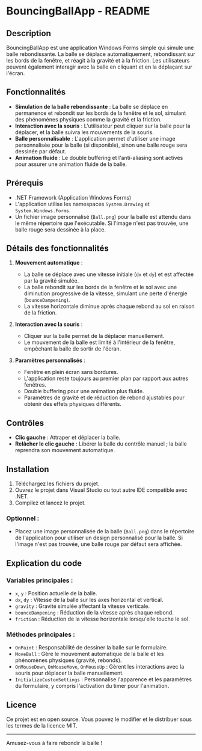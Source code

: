 # BouncingBallApp - README

## Description
BouncingBallApp est une application Windows Forms simple qui simule une balle rebondissante. La balle se déplace automatiquement, rebondissant sur les bords de la fenêtre, et réagit à la gravité et à la friction. Les utilisateurs peuvent également interagir avec la balle en cliquant et en la déplaçant sur l'écran.

## Fonctionnalités
- **Simulation de la balle rebondissante** : La balle se déplace en permanence et rebondit sur les bords de la fenêtre et le sol, simulant des phénomènes physiques comme la gravité et la friction.
- **Interaction avec la souris** : L'utilisateur peut cliquer sur la balle pour la déplacer, et la balle suivra les mouvements de la souris.
- **Balle personnalisable** : L'application permet d'utiliser une image personnalisée pour la balle (si disponible), sinon une balle rouge sera dessinée par défaut.
- **Animation fluide** : Le double buffering et l'anti-aliasing sont activés pour assurer une animation fluide de la balle.

## Prérequis
- .NET Framework (Application Windows Forms)
- L'application utilise les namespaces `System.Drawing` et `System.Windows.Forms`.
- Un fichier image personnalisé (`Ball.png`) pour la balle est attendu dans le même répertoire que l'exécutable. Si l'image n'est pas trouvée, une balle rouge sera dessinée à la place.

## Détails des fonctionnalités
1. **Mouvement automatique** :
   - La balle se déplace avec une vitesse initiale (`dx` et `dy`) et est affectée par la gravité simulée.
   - La balle rebondit sur les bords de la fenêtre et le sol avec une diminution progressive de la vitesse, simulant une perte d'énergie (`bounceDampening`).
   - La vitesse horizontale diminue après chaque rebond au sol en raison de la friction.

2. **Interaction avec la souris** :
   - Cliquer sur la balle permet de la déplacer manuellement.
   - Le mouvement de la balle est limité à l'intérieur de la fenêtre, empêchant la balle de sortir de l'écran.

3. **Paramètres personnalisés** :
   - Fenêtre en plein écran sans bordures.
   - L'application reste toujours au premier plan par rapport aux autres fenêtres.
   - Double buffering pour une animation plus fluide.
   - Paramètres de gravité et de réduction de rebond ajustables pour obtenir des effets physiques différents.

## Contrôles
- **Clic gauche** : Attraper et déplacer la balle.
- **Relâcher le clic gauche** : Libérer la balle du contrôle manuel ; la balle reprendra son mouvement automatique.

## Installation
1. Téléchargez les fichiers du projet.
2. Ouvrez le projet dans Visual Studio ou tout autre IDE compatible avec .NET.
3. Compilez et lancez le projet.

### Optionnel :
- Placez une image personnalisée de la balle (`Ball.png`) dans le répertoire de l'application pour utiliser un design personnalisé pour la balle. Si l'image n'est pas trouvée, une balle rouge par défaut sera affichée.

## Explication du code

### Variables principales :
- `x`, `y` : Position actuelle de la balle.
- `dx`, `dy` : Vitesse de la balle sur les axes horizontal et vertical.
- `gravity` : Gravité simulée affectant la vitesse verticale.
- `bounceDampening` : Réduction de la vitesse après chaque rebond.
- `friction` : Réduction de la vitesse horizontale lorsqu'elle touche le sol.

### Méthodes principales :
- `OnPaint` : Responsabilité de dessiner la balle sur le formulaire.
- `MoveBall` : Gère le mouvement automatique de la balle et les phénomènes physiques (gravité, rebonds).
- `OnMouseDown`, `OnMouseMove`, `OnMouseUp` : Gèrent les interactions avec la souris pour déplacer la balle manuellement.
- `InitializeCustomSettings` : Personnalise l'apparence et les paramètres du formulaire, y compris l'activation du timer pour l'animation.

## Licence
Ce projet est en open source. Vous pouvez le modifier et le distribuer sous les termes de la licence MIT.

---

Amusez-vous à faire rebondir la balle !
